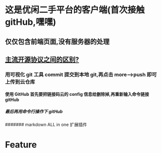 # 这是优闲二手平台的客户端(首次接触 gitHub,嘿嘿)

## 仅仅包含前端页面,没有服务器的处理

## [主流开源协议之间的区别?](https://www.zhihu.com/question/19568896)

### 用可视化 git 工具 commit 提交到本地 git,再点击 more-->push 即可上传到云仓库

#### 使用 GitHub 首先要把链接码云的 config 信息给删除掉,再重新输入命令链接 gitHub

##### 最后再用命令行操作下 gitHub

####### markdown ALL in one 扩展插件

# Feature


